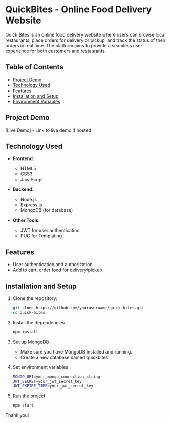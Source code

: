 # QuickBites - Online Food Delivery Website

Quick Bites is an online food delivery website where users can browse local restaurants, place orders for delivery or pickup, and track the status of their orders in real time.
The platform aims to provide a seamless user experience for both customers and restaurants.

## Table of Contents

- [Project Demo](#project-demo)
- [Technology Used](#technology-used)
- [Features](#features)
- [Installation and Setup](#installation-and-setup)
- [Environment Variables](#environment-variables)

## Project Demo

[Live Demo] - Link to live demo if hosted

## Technology Used

- **Frontend**:

  - HTML5
  - CSS3
  - JavaScript

- **Backend**:

  - Node.js
  - Express.js
  - MongoDB (for database)

- **Other Tools**:
  - JWT for user authentication
  - PUG for Templating

## Features

- User authentication and authorization
- Add to cart, order food for delivery/pickup

## Installation and Setup

1. Clone the repository:

   ```bash
   git clone https://github.com/yourusername/quick-bites.git
   cd quick-bites
   ```

2. Install the dependencies

   ```bash
   npm install
   ```

3. Set up MongoDB

   - Make sure you have MongoDB installed and running.
   - Create a new database named quickbites.

4. Set environment variables

   ```bash
   MONGO_URI=your_mongo_connection_string
   JWT_SECRET=your_jwt_secret_key
   JWT_EXPIRE_TIME=your_jwt_secret_key
   ```

5. Run the project

   ```bash
   npm start
   ```

Thank you!

